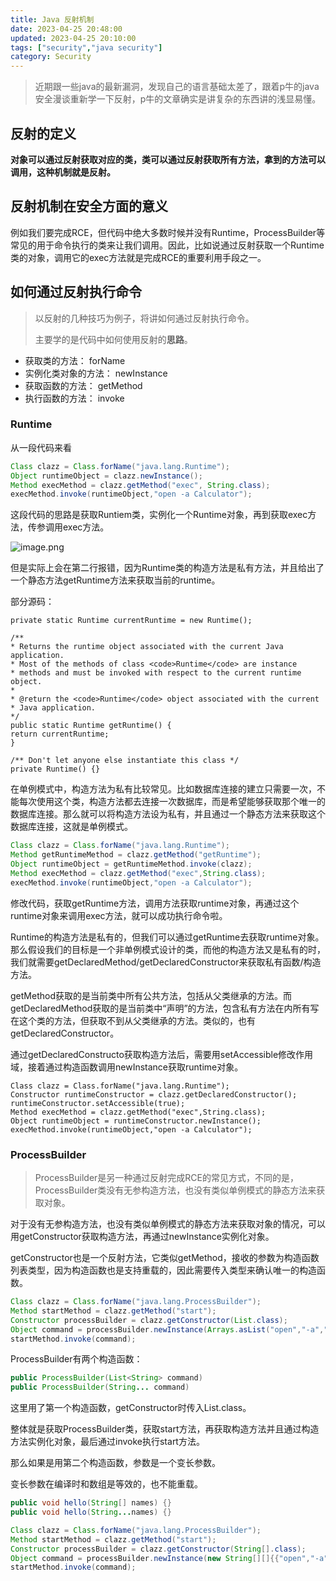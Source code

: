```yaml
---
title: Java 反射机制
date: 2023-04-25 20:48:00
updated: 2023-04-25 20:10:00
tags: ["security","java security"]
category: Security
---
```


> 近期跟一些java的最新漏洞，发现自己的语言基础太差了，跟着p牛的java安全漫谈重新学一下反射，p牛的文章确实是讲复杂的东西讲的浅显易懂。

## 反射的定义

**对象可以通过反射获取对应的类，类可以通过反射获取所有方法，拿到的方法可以调用，这种机制就是反射。**

## 反射机制在安全方面的意义

例如我们要完成RCE，但代码中绝大多数时候并没有Runtime，ProcessBuilder等常见的用于命令执行的类来让我们调用。因此，比如说通过反射获取一个Runtime类的对象，调用它的exec方法就是完成RCE的重要利用手段之一。

## 如何通过反射执行命令
> 以反射的几种技巧为例子，将讲如何通过反射执行命令。
> 
> 主要学的是代码中如何使用反射的**思路**。

- 获取类的⽅法： forName
- 实例化类对象的⽅法： newInstance
- 获取函数的⽅法： getMethod
- 执⾏函数的⽅法： invoke

### Runtime

从一段代码来看
```java
Class clazz = Class.forName("java.lang.Runtime");  
Object runtimeObject = clazz.newInstance();  
Method execMethod = clazz.getMethod("exec", String.class);  
execMethod.invoke(runtimeObject,"open -a Calculator");
```

这段代码的思路是获取Runtiem类，实例化一个Runtime对象，再到获取exec方法，传参调用exec方法。

![image.png](https://ek1ng-typora.oss-cn-hangzhou.aliyuncs.com/img/20230725153245.png)

但是实际上会在第二行报错，因为Runtime类的构造方法是私有方法，并且给出了一个静态方法getRuntime方法来获取当前的runtime。

部分源码：

```
private static Runtime currentRuntime = new Runtime();  
  
/**  
* Returns the runtime object associated with the current Java application.  
* Most of the methods of class <code>Runtime</code> are instance  
* methods and must be invoked with respect to the current runtime object.  
*  
* @return the <code>Runtime</code> object associated with the current  
* Java application.  
*/  
public static Runtime getRuntime() {  
return currentRuntime;  
}  
  
/** Don't let anyone else instantiate this class */  
private Runtime() {}
```

在单例模式中，构造方法为私有比较常见。比如数据库连接的建立只需要一次，不能每次使用这个类，构造方法都去连接一次数据库，而是希望能够获取那个唯一的数据库连接。那么就可以将构造方法设为私有，并且通过一个静态方法来获取这个数据库连接，这就是单例模式。

```java
Class clazz = Class.forName("java.lang.Runtime");  
Method getRuntimeMethod = clazz.getMethod("getRuntime");  
Object runtimeObject = getRuntimeMethod.invoke(clazz);  
Method execMethod = clazz.getMethod("exec",String.class);  
execMethod.invoke(runtimeObject,"open -a Calculator");
```
修改代码，获取getRuntime方法，调用方法获取runtime对象，再通过这个runtime对象来调用exec方法，就可以成功执行命令啦。

Runtime的构造方法是私有的，但我们可以通过getRuntime去获取runtime对象。那么假设我们的目标是一个非单例模式设计的类，而他的构造方法又是私有的时，我们就需要getDeclaredMethod/getDeclaredConstructor来获取私有函数/构造方法。

getMethod获取的是当前类中所有公共方法，包括从父类继承的方法。而getDeclaredMethod获取的是当前类中“声明”的方法，包含私有方法在内所有写在这个类的方法，但获取不到从父类继承的方法。类似的，也有getDeclaredConstructor。

通过getDeclaredConstructo获取构造方法后，需要用setAccessible修改作用域，接着通过构造函数调用newInstance获取runtime对象。

```
Class clazz = Class.forName("java.lang.Runtime");  
Constructor runtimeConstructor = clazz.getDeclaredConstructor();  
runtimeConstructor.setAccessible(true);  
Method execMethod = clazz.getMethod("exec",String.class);  
Object runtimeObject = runtimeConstructor.newInstance();  
execMethod.invoke(runtimeObject,"open -a Calculator");
```

### ProcessBuilder

> ProcessBuilder是另一种通过反射完成RCE的常见方式，不同的是，ProcessBuilder类没有无参构造方法，也没有类似单例模式的静态方法来获取对象。

对于没有无参构造方法，也没有类似单例模式的静态方法来获取对象的情况，可以用getConstructor获取构造方法，再通过newInstance实例化对象。

getConstructor也是一个反射方法，它类似getMethod，接收的参数为构造函数列表类型，因为构造函数也是支持重载的，因此需要传入类型来确认唯一的构造函数。

```java
Class clazz = Class.forName("java.lang.ProcessBuilder");  
Method startMethod = clazz.getMethod("start");  
Constructor processBuilder = clazz.getConstructor(List.class);  
Object command = processBuilder.newInstance(Arrays.asList("open","-a","Calculator"));  
startMethod.invoke(command);
```

ProcessBuilder有两个构造函数：

```java
public ProcessBuilder(List<String> command)
public ProcessBuilder(String... command)
```

这里用了第一个构造函数，getConstructor时传入List.class。

整体就是获取ProcessBuilder类，获取start方法，再获取构造方法并且通过构造方法实例化对象，最后通过invoke执行start方法。

那么如果是用第二个构造函数，参数是一个变长参数。

变长参数在编译时和数组是等效的，也不能重载。

```java
public void hello(String[] names) {}
public void hello(String...names) {}
```

```java
Class clazz = Class.forName("java.lang.ProcessBuilder");  
Method startMethod = clazz.getMethod("start");  
Constructor processBuilder = clazz.getConstructor(String[].class);  
Object command = processBuilder.newInstance(new String[][]{{"open","-a","Calculator"}});  
startMethod.invoke(command);
```
